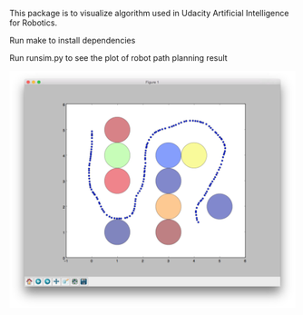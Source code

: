 This package is to visualize algorithm used in Udacity Artificial Intelligence for Robotics.

Run make to install dependencies

Run runsim.py to see the plot of robot path planning result

![alt tag](robotPath.png)
